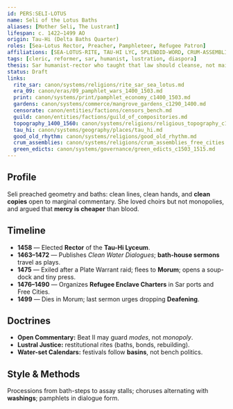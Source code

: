 ```yaml
---
id: PERS:SELI-LOTUS
name: Seli of the Lotus Baths
aliases: [Mother Seli, The Lustrant]
lifespan: c. 1422–1499 AO
origin: Tau-Hi (Delta Baths Quarter)
roles: [Sea-Lotus Rector, Preacher, Pamphleteer, Refugee Patron]
affiliations: [SEA-LOTUS-RITE, TAU-HI LYC, SPLENDID-WORD, CRUM-ASSEMBLIES]
tags: [cleric, reformer, sar, humanist, lustration, diaspora]
thesis: Sar humanist-rector who taught that law should cleanse, not maim; led lustration marches, printed the *Clean Water Dialogues*, attacked Deafening and plate monopolies, and built refugee networks from Tau-Hi to Morum.
status: Draft
links:
  rite_sar: canon/systems/religions/rite_sar_sea_lotus.md
  era_09: canon/eras/09_pamphlet_wars_1400_1503.md
  print: canon/systems/print/pamphlet_economy_c1400_1503.md
  gardens: canon/systems/commerce/mangrove_gardens_c1290_1400.md
  censorate: canon/entities/factions/censors_bench.md
  guild: canon/entities/factions/guild_of_compositories.md
  topography_1400_1560: canon/systems/religions/religious_topography_c1400_1560.md
  tau_hi: canon/systems/geography/places/tau_hi.md
  good_old_rhythm: canon/systems/religions/good_old_rhythm.md
  crum_assemblies: canon/systems/religions/crum_assemblies_free_cities.md
  green_edicts: canon/systems/governance/green_edicts_c1503_1515.md
---
```


## Profile
Seli preached geometry and baths: clean lines, clean hands, and **clean copies** open to marginal commentary. She loved choirs but not monopolies, and argued that **mercy is cheaper** than blood.

## Timeline
- **1458** — Elected **Rector** of the **Tau-Hi Lyceum**.  
- **1463–1472** — Publishes *Clean Water Dialogues*; **bath-house sermons** travel as plays.  
- **1475** — Exiled after a Plate Warrant raid; flees to **Morum**; opens a soup-dock and tiny press.  
- **1476–1490** — Organizes **Refugee Enclave Charters** in Sar ports and Free Cities.  
- **1499** — Dies in Morum; last sermon urges dropping **Deafening**.

## Doctrines
- **Open Commentary:** Beat II may guard *modes*, not *monopoly*.  
- **Lustral Justice:** restitutional rites (baths, bonds, rebuilding).  
- **Water-set Calendars:** festivals follow **basins**, not bench politics.

## Style & Methods
Processions from bath-steps to assay stalls; choruses alternating with **washings**; pamphlets in dialogue form.
